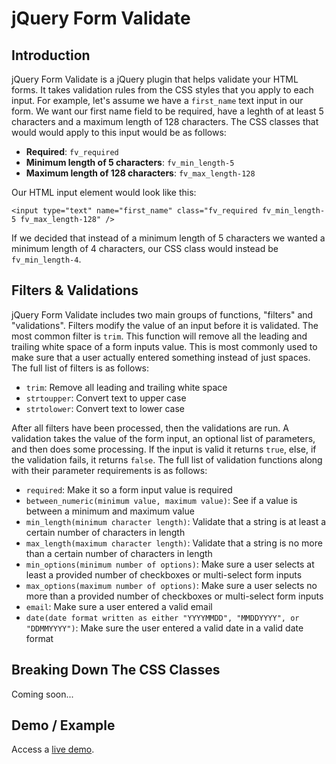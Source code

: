 # jQuery Form Validate

## Introduction

jQuery Form Validate is a jQuery plugin that helps validate your HTML forms. It takes validation rules from the CSS styles that you apply to each input. For example, let's assume we have a `first_name` text input in our form. We want our first name field to be required, have a leghth of at least 5 characters and a maximum length of 128 characters. The CSS classes that would would apply to this input would be as follows:

* **Required**: `fv_required`
* **Minimum length of 5 characters**: `fv_min_length-5`
* **Maximum length of 128 characters**: `fv_max_length-128`

Our HTML input element would look like this:

````
<input type="text" name="first_name" class="fv_required fv_min_length-5 fv_max_length-128" />
````

If we decided that instead of a minimum length of 5 characters we wanted a minimum length of 4 characters, our CSS class would instead be `fv_min_length-4`.

## Filters & Validations

jQuery Form Validate includes two main groups of functions, "filters" and "validations". Filters modify the value of an input before it is validated. The most common filter is `trim`. This function will remove all the leading and trailing white space of a form inputs value. This is most commonly used to make sure that a user actually entered something instead of just spaces. The full list of filters is as follows:

* `trim`: Remove all leading and trailing white space
* `strtoupper`: Convert text to upper case
* `strtolower`: Convert text to lower case

After all filters have been processed, then the validations are run. A validation takes the value of the form input, an optional list of parameters, and then does some processing. If the input is valid it returns `true`, else, if the validation fails, it returns `false`. The full list of validation functions along with their parameter requirements is as follows:

* `required`: Make it so a form input value is required
* `between_numeric(minimum value, maximum value)`: See if a value is between a minimum and maximum value
* `min_length(minimum character length)`: Validate that a string is at least a certain number of characters in length
* `max_length(maximum character length)`: Validate that a string is no more than a certain number of characters in length
* `min_options(minimum number of options)`: Make sure a user selects at least a provided number of checkboxes or multi-select form inputs
* `max_options(maximum number of options)`: Make sure a user selects no more than a provided number of checkboxes or multi-select form inputs
* `email`: Make sure a user entered a valid email
* `date(date format written as either "YYYYMMDD", "MMDDYYYY", or "DDMMYYYY")`: Make sure the user entered a valid date in a valid date format

## Breaking Down The CSS Classes

Coming soon...

## Demo / Example

Access a [live demo](http://www.vmichnowicz.com/examples/formvalidate/index.html).